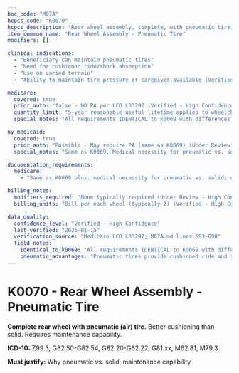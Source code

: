 ```yaml
---
boc_code: "M07A"
hcpcs_code: "K0070"
hcpcs_description: "Rear wheel assembly, complete, with pneumatic tire, spokes or molded, each"
item_common_name: "Rear Wheel Assembly - Pneumatic Tire"
modifiers: []

clinical_indications:
  - "Beneficiary can maintain pneumatic tires"
  - "Need for cushioned ride/shock absorption"
  - "Use on varied terrain"
  - "Ability to maintain tire pressure or caregiver available (Verified - High Confidence)"

medicare:
  covered: true
  prior_auth: "false - NO PA per LCD L33792 (Verified - High Confidence)"
  quantity_limit: "5-year reasonable useful lifetime applies to wheelchair base; more frequent replacement may be allowed vs. solid due to punctures (Verified - High Confidence)"
  special_notes: "All requirements IDENTICAL to K0069 with differences: medical necessity for pneumatic tire (shock absorption); justification for replacement (damage, wear, puncture); documentation of maintenance capability. More frequent replacement may be needed vs. solid tires. Related codes: E2211 (rear wheel with spokes), E2212 (without spokes), E2224 (pneumatic caster tire). (Verified - High Confidence)"

ny_medicaid:
  covered: true
  prior_auth: "Possible - May require PA (same as K0069) (Under Review - High Confidence)"
  special_notes: "Same as K0069. Medical necessity for pneumatic vs. solid. (Verified - High Confidence)"

documentation_requirements:
  medicare:
    - "Same as K0069 plus: medical necessity for pneumatic vs. solid; documentation of maintenance capability (Under Review - High Confidence)"

billing_notes:
  modifiers_required: "None typically required (Under Review - High Confidence)"
  billing_units: "Bill per each wheel (typically 2) (Verified - High Confidence)"

data_quality:
  confidence_level: "Verified - High Confidence"
  last_verified: "2025-01-15"
  verification_source: "Medicare LCD L33792; M07A.md lines 693-698"
  field_notes:
    identical_to_k0069: "All requirements IDENTICAL to K0069 with differences noted. Source: 'All requirements IDENTICAL to K0069 with differences' (M07A.md line 697)."
    pneumatic_advantages: "Pneumatic tires provide cushioned ride and shock absorption. Better for varied terrain. Require maintenance (air pressure checks). Can get flats. Must justify patient can maintain or has caregiver."
---
```


# K0070 - Rear Wheel Assembly - Pneumatic Tire

**Complete rear wheel with pneumatic (air) tire.** Better cushioning than solid. Requires maintenance capability.

**ICD-10:** Z99.3, G82.50-G82.54, G82.20-G82.22, G81.xx, M62.81, M79.3

**Must justify:** Why pneumatic vs. solid; maintenance capability
